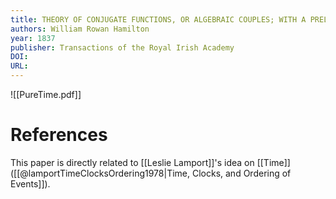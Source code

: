 ```yaml
---
title: THEORY OF CONJUGATE FUNCTIONS, OR ALGEBRAIC COUPLES; WITH A PRELIMINARY AND ELEMENTARY ESSAY ON ALGEBRA AS THE SCIENCE OF PURE TIME
authors: William Rowan Hamilton
year: 1837
publisher: Transactions of the Royal Irish Academy
DOI: 
URL: 
---
```


![[PureTime.pdf]]

# References

This paper is directly related to [[Leslie Lamport]]'s idea on [[Time]] ([[@lamportTimeClocksOrdering1978|Time, Clocks, and Ordering of Events]]).